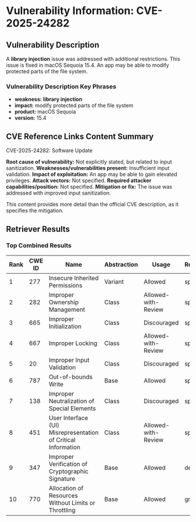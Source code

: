 # Vulnerability Information: CVE-2025-24282

## Vulnerability Description
A **library injection** issue was addressed with additional restrictions. This issue is fixed in macOS Sequoia 15.4. An app may be able to modify protected parts of the file system.

### Vulnerability Description Key Phrases
- **weakness:** **library injection**
- **impact:** modify protected parts of the file system
- **product:** macOS Sequoia
- **version:** 15.4

## CVE Reference Links Content Summary
CVE-2025-24282: Software Update

**Root cause of vulnerability:** Not explicitly stated, but related to input sanitization.
**Weaknesses/vulnerabilities present:** Insufficient input validation.
**Impact of exploitation:** An app may be able to gain elevated privileges.
**Attack vectors:** Not specified.
**Required attacker capabilities/position:** Not specified.
**Mitigation or fix:** The issue was addressed with improved input sanitization.

This content provides more detail than the official CVE description, as it specifies the mitigation.

## Retriever Results

### Top Combined Results

| Rank | CWE ID | Name | Abstraction | Usage  | Retrievers | Individual Scores |
|------|--------|------|-------------|-------|------------|-------------------|
| 1 | 277 | Insecure Inherited Permissions | Variant | Allowed | sparse | 0.196 |
| 2 | 282 | Improper Ownership Management | Class | Allowed-with-Review | sparse | 0.188 |
| 3 | 665 | Improper Initialization | Class | Discouraged | sparse | 0.188 |
| 4 | 667 | Improper Locking | Class | Allowed-with-Review | sparse | 0.183 |
| 5 | 20 | Improper Input Validation | Class | Discouraged | sparse | 0.182 |
| 6 | 787 | Out-of-bounds Write | Base | Allowed | sparse | 0.181 |
| 7 | 138 | Improper Neutralization of Special Elements | Class | Discouraged | sparse | 0.179 |
| 8 | 451 | User Interface (UI) Misrepresentation of Critical Information | Class | Allowed-with-Review | sparse | 0.175 |
| 9 | 347 | Improper Verification of Cryptographic Signature | Base | Allowed | dense | 0.500 |
| 10 | 770 | Allocation of Resources Without Limits or Throttling | Base | Allowed | graph | 0.003 |

